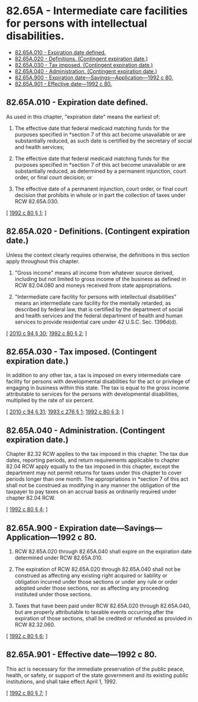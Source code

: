# 82.65A - Intermediate care facilities for persons with intellectual disabilities.
* [82.65A.010 - Expiration date defined.](#8265a010---expiration-date-defined)
* [82.65A.020 - Definitions. (Contingent expiration date.)](#8265a020---definitions-contingent-expiration-date)
* [82.65A.030 - Tax imposed. (Contingent expiration date.)](#8265a030---tax-imposed-contingent-expiration-date)
* [82.65A.040 - Administration. (Contingent expiration date.)](#8265a040---administration-contingent-expiration-date)
* [82.65A.900 - Expiration date—Savings—Application—1992 c 80.](#8265a900---expiration-datesavingsapplication1992-c-80)
* [82.65A.901 - Effective date—1992 c 80.](#8265a901---effective-date1992-c-80)
## 82.65A.010 - Expiration date defined.
As used in this chapter, "expiration date" means the earliest of:

1. The effective date that federal medicaid matching funds for the purposes specified in *section 7 of this act become unavailable or are substantially reduced, as such date is certified by the secretary of social and health services;

2. The effective date that federal medicaid matching funds for the purposes specified in *section 7 of this act become unavailable or are substantially reduced, as determined by a permanent injunction, court order, or final court decision; or

3. The effective date of a permanent injunction, court order, or final court decision that prohibits in whole or in part the collection of taxes under RCW 82.65A.030.

\[ [1992 c 80 § 1](https://lawfilesext.leg.wa.gov/biennium/1991-92/Pdf/Bills/Session%20Laws/House/2967-S.SL.pdf?cite=1992%20c%2080%20§%201); \]

## 82.65A.020 - Definitions. (Contingent expiration date.)
Unless the context clearly requires otherwise, the definitions in this section apply throughout this chapter.

1. "Gross income" means all income from whatever source derived, including but not limited to gross income of the business as defined in RCW 82.04.080 and moneys received from state appropriations.

2. "Intermediate care facility for persons with intellectual disabilities" means an intermediate care facility for the mentally retarded, as described by federal law, that is certified by the department of social and health services and the federal department of health and human services to provide residential care under 42 U.S.C. Sec. 1396d(d).

\[ [2010 c 94 § 30](https://lawfilesext.leg.wa.gov/biennium/2009-10/Pdf/Bills/Session%20Laws/House/2490.SL.pdf?cite=2010%20c%2094%20§%2030); [1992 c 80 § 2](https://lawfilesext.leg.wa.gov/biennium/1991-92/Pdf/Bills/Session%20Laws/House/2967-S.SL.pdf?cite=1992%20c%2080%20§%202); \]

## 82.65A.030 - Tax imposed. (Contingent expiration date.)
In addition to any other tax, a tax is imposed on every intermediate care facility for persons with developmental disabilities for the act or privilege of engaging in business within this state. The tax is equal to the gross income attributable to services for the persons with developmental disabilities, multiplied by the rate of six percent.

\[ [2010 c 94 § 31](https://lawfilesext.leg.wa.gov/biennium/2009-10/Pdf/Bills/Session%20Laws/House/2490.SL.pdf?cite=2010%20c%2094%20§%2031); [1993 c 276 § 1](https://lawfilesext.leg.wa.gov/biennium/1993-94/Pdf/Bills/Session%20Laws/Senate/5957-S.SL.pdf?cite=1993%20c%20276%20§%201); [1992 c 80 § 3](https://lawfilesext.leg.wa.gov/biennium/1991-92/Pdf/Bills/Session%20Laws/House/2967-S.SL.pdf?cite=1992%20c%2080%20§%203); \]

## 82.65A.040 - Administration. (Contingent expiration date.)
Chapter 82.32 RCW applies to the tax imposed in this chapter. The tax due dates, reporting periods, and return requirements applicable to chapter 82.04 RCW apply equally to the tax imposed in this chapter, except the department may not permit returns for taxes under this chapter to cover periods longer than one month. The appropriations in *section 7 of this act shall not be construed as modifying in any manner the obligation of the taxpayer to pay taxes on an accrual basis as ordinarily required under chapter 82.04 RCW.

\[ [1992 c 80 § 4](https://lawfilesext.leg.wa.gov/biennium/1991-92/Pdf/Bills/Session%20Laws/House/2967-S.SL.pdf?cite=1992%20c%2080%20§%204); \]

## 82.65A.900 - Expiration date—Savings—Application—1992 c 80.
1. RCW 82.65A.020 through 82.65A.040 shall expire on the expiration date determined under RCW 82.65A.010.

2. The expiration of RCW 82.65A.020 through 82.65A.040 shall not be construed as affecting any existing right acquired or liability or obligation incurred under those sections or under any rule or order adopted under those sections, nor as affecting any proceeding instituted under those sections.

3. Taxes that have been paid under RCW 82.65A.020 through 82.65A.040, but are properly attributable to taxable events occurring after the expiration of those sections, shall be credited or refunded as provided in RCW 82.32.060.

\[ [1992 c 80 § 6](https://lawfilesext.leg.wa.gov/biennium/1991-92/Pdf/Bills/Session%20Laws/House/2967-S.SL.pdf?cite=1992%20c%2080%20§%206); \]

## 82.65A.901 - Effective date—1992 c 80.
This act is necessary for the immediate preservation of the public peace, health, or safety, or support of the state government and its existing public institutions, and shall take effect April 1, 1992.

\[ [1992 c 80 § 7](https://lawfilesext.leg.wa.gov/biennium/1991-92/Pdf/Bills/Session%20Laws/House/2967-S.SL.pdf?cite=1992%20c%2080%20§%207); \]

